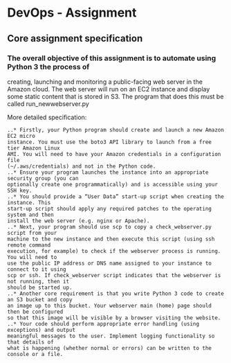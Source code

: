 # DevOps - Assignment

## Core assignment specification

### The overall objective of this assignment is to automate using Python 3 the process of
creating, launching and monitoring a public-facing web server in the Amazon cloud. The web
server will run on an EC2 instance and display some static content that is stored in S3. The
program that does this must be called run_newwebserver.py

More detailed specification:

	..* Firstly, your Python program should create and launch a new Amazon EC2 micro
	instance. You must use the boto3 API library to launch from a free tier Amazon Linux
	AMI. You will need to have your Amazon credentials in a configuration file
	(~/.aws/credentials) and not in the Python code.
	..* Ensure your program launches the instance into an appropriate security group (you can
	optionally create one programmatically) and is accessible using your SSH key.
	..* You should provide a “User Data” start-up script when creating the instance. This
	start-up script should apply any required patches to the operating system and then
	install the web server (e.g. nginx or Apache).
	..* Next, your program should use scp to copy a check_webserver.py script from your
	machine to the new instance and then execute this script (using ssh remote command
	execution, for example) to check if the webserver process is running. You will need to
	use the public IP address or DNS name assigned to your instance to connect to it using
	scp or ssh. If check_webserver script indicates that the webserver is not running, then it
	should be started up.
	..* Another core requirement is that you write Python 3 code to create an S3 bucket and copy
	an image up to this bucket. Your webserver main (home) page should then be configured
	so that this image will be visible by a browser visiting the website.
	..* Your code should perform appropriate error handling (using exceptions) and output
	meaningful messages to the user. Implement logging functionality so that details of
	what is happening (whether normal or errors) can be written to the console or a file.